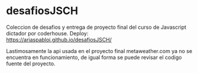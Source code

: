 ﻿# desafiosJSCH
Coleccion de desafios y entrega de proyecto final del curso de Javascript dictador por coderhouse.
Deploy: https://ariaspabloi.github.io/desafiosJSCH/

Lastimosamente la api usada en el proyecto final metaweather.com ya no se encuentra en funcionamiento, de igual forma se puede revisar el codigo fuente del proyecto.
